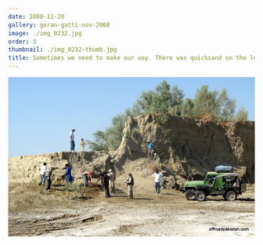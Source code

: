 ```yaml
---
date: 2008-11-20
gallery: goran-gatti-nov-2008
image: ./img_0232.jpg
order: 3
thumbnail: ./img_0232-thumb.jpg
title: Sometimes we need to make our way. There was quicksand on the left here.
---
```


![Sometimes we need to make our way. There was quicksand on the left here.](./img_0232.jpg)